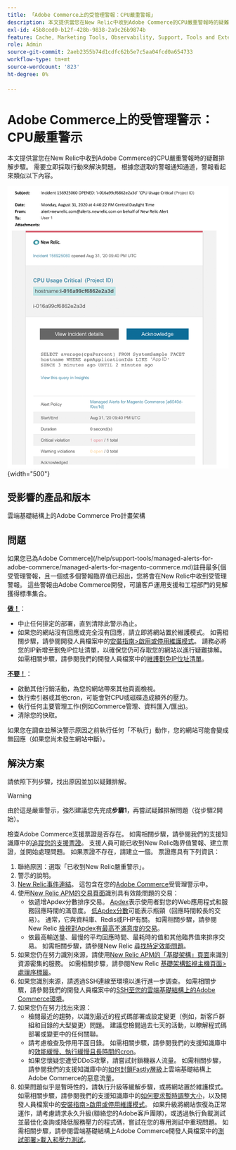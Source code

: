 ```yaml
---
title: 「Adobe Commerce上的受管理警報：CPU嚴重警報」
description: 本文提供當您在New Relic中收到Adobe Commerce的CPU嚴重警報時的疑難排解步驟。 需要立即採取行動來解決問題。 根據您選取的警報通知通道，警報看起來類似以下內容。
exl-id: 45b8ced0-b12f-428b-9838-2a9c26b9874b
feature: Cache, Marketing Tools, Observability, Support, Tools and External Services
role: Admin
source-git-commit: 2aeb2355b74d1cdfc62b5e7c5aa04fcd0a654733
workflow-type: tm+mt
source-wordcount: '823'
ht-degree: 0%

---
```


# Adobe Commerce上的受管理警示：CPU嚴重警示

本文提供當您在New Relic中收到Adobe Commerce的CPU嚴重警報時的疑難排解步驟。 需要立即採取行動來解決問題。 根據您選取的警報通知通道，警報看起來類似以下內容。

![磁碟嚴重警示](assets/cpu-critical-magento-managed.png){width="500"}

## 受影響的產品和版本

雲端基礎結構上的Adobe Commerce Pro計畫架構

## 問題

如果您已為Adobe Commerce](/help/support-tools/managed-alerts-for-adobe-commerce/managed-alerts-for-magento-commerce.md)註冊最多[個受管理警報，且一個或多個警報臨界值已超出，您將會在New Relic中收到受管理警報。 這些警報由Adobe Commerce開發，可讓客戶運用支援和工程部門的見解獲得標準集合。

<u>**做！**</u>：

* 中止任何排定的部署，直到清除此警示為止。
* 如果您的網站沒有回應或完全沒有回應，請立即將網站置於維護模式。 如需相關步驟，請參閱開發人員檔案中的[安裝指南>啟用或停用維護模式](https://experienceleague.adobe.com/en/docs/commerce-operations/installation-guide/tutorials/maintenance-mode)。 請務必將您的IP新增至劐免IP位址清單，以確保您仍可存取您的網站以進行疑難排解。 如需相關步驟，請參閱我們的開發人員檔案中的[維護劐免IP位址清單](https://experienceleague.adobe.com/en/docs/commerce-operations/installation-guide/tutorials/maintenance-mode#instgde-cli-maint-exempt)。

<u>**不要！**</u>：

* 啟動其他行銷活動，為您的網站帶來其他頁面檢視。
* 執行索引器或其他cron，可能會對CPU或磁碟造成額外的壓力。
* 執行任何主要管理工作(例如Commerce管理、資料匯入/匯出)。
* 清除您的快取。

如果您在調查並解決警示原因之前執行任何「不執行」動作，您的網站可能會變成無回應（如果您尚未發生網站中斷）。

## 解決方案

請依照下列步驟，找出原因並加以疑難排解。

>[!WARNING]
>
>由於這是嚴重警示，強烈建議您先完成&#x200B;**步驟1**，再嘗試疑難排解問題（從步驟2開始）。

檢查Adobe Commerce支援票證是否存在。 如需相關步驟，請參閱我們的支援知識庫中的[追蹤您的支援票證](/help/help-center-guide/help-center/magento-help-center-user-guide.md#track-tickets)。 支援人員可能已收到New Relic臨界值警報、建立票證，並開始處理問題。 如果票證不存在，請建立一個。 票證應具有下列資訊：

1. 聯絡原因：選取「已收到New Relic嚴重警示」。
1. 警示的說明。
1. [New Relic事件連結](https://docs.newrelic.com/docs/alerts-applied-intelligence/new-relic-alerts/alert-incidents/view-violation-event-details-incidents)。 這包含在您的[Adobe Commerce](/help/support-tools/managed-alerts-for-adobe-commerce/managed-alerts-for-magento-commerce.md)受管理警示中。
1. 使用[New Relic APM的交易頁面](https://docs.newrelic.com/docs/apm/applications-menu/monitoring/transactions-page-find-specific-performance-problems)識別具有效能問題的交易：
   * 依遞增Apdex分數排序交易。 [Apdex](https://docs.newrelic.com/docs/apm/new-relic-apm/apdex/apdex-measure-user-satisfaction)表示使用者對您的Web應用程式和服務回應時間的滿意度。 [低Apdex分數](/help/support-tools/managed-alerts-for-adobe-commerce/managed-alerts-for-magento-commerce-apdex-warning-alert.md)可能表示瓶頸（回應時間較長的交易）。 通常，它與資料庫、Redis或PHP有關。 如需相關步驟，請參閱New Relic [檢視對Apdex有最高不滿意度的交易](https://docs.newrelic.com/docs/apm/new-relic-apm/apdex/view-your-apdex-score#apdex-dissat)。
   * 依最高輸送量、最慢的平均回應時間、最耗時的值和其他臨界值來排序交易。 如需相關步驟，請參閱New Relic [尋找特定效能問題](https://docs.newrelic.com/docs/apm/applications-menu/monitoring/transactions-page-find-specific-performance-problems)。
1. 如果您仍在努力識別來源，請使用[New Relic APM的「基礎架構」頁面](https://docs.newrelic.com/docs/infrastructure/infrastructure-ui-pages/infra-hosts-ui-page)來識別資源密集的服務。 如需相關步驟，請參閱New Relic [基礎架構監視主機頁面>處理序標籤](https://docs.newrelic.com/docs/infrastructure/infrastructure-ui-pages/infra-hosts-ui-page/#processes)。
1. 如果您識別來源，請透過SSH連線至環境以進行進一步調查。 如需相關步驟，請參閱我們的開發人員檔案中的[SSH至您的雲端基礎結構上的Adobe Commerce環境](https://experienceleague.adobe.com/docs/commerce-cloud-service/user-guide/develop/secure-connections.html)。
1. 如果您仍在努力找出來源：
   * 檢閱最近的趨勢，以識別最近的程式碼部署或設定變更（例如，新客戶群組和目錄的大型變更）問題。 建議您檢閱過去七天的活動，以瞭解程式碼部署或變更中的任何關聯。
   * 請考慮檢查及停用平面目錄。 如需相關步驟，請參閱我們的支援知識庫中的[效能緩慢、執行緩慢且長時間的cron](/help/troubleshooting/miscellaneous/slow-performance-slow-and-long-running-crons.md)。
   * 如果您懷疑您遭受DDoS攻擊，請嘗試封鎖機器人流量。 如需相關步驟，請參閱我們的支援知識庫中的[如何封鎖Fastly層級](/help/how-to/general/block-malicious-traffic-for-magento-commerce-on-fastly-level.md)上雲端基礎結構上Adobe Commerce的惡意流量。
1. 如果問題似乎是暫時性的，請執行升級等緩解步驟，或將網站置於維護模式。 如需相關步驟，請參閱我們的支援知識庫中的[如何要求暫時調整大小](/help/how-to/general/how-to-request-temporary-magento-upsize.md)，以及開發人員檔案中的[安裝指南>啟用或停用維護模式](https://experienceleague.adobe.com/en/docs/commerce-operations/installation-guide/tutorials/maintenance-mode)。 如果升級將網站恢復為正常運作，請考慮請求永久升級(聯絡您的Adobe客戶團隊)，或透過執行負載測試並最佳化查詢或降低服務壓力的程式碼，嘗試在您的專用測試中重現問題。 如需相關步驟，請參閱雲端基礎結構上Adobe Commerce開發人員檔案中的[測試部署>載入和壓力測試](https://experienceleague.adobe.com/en/docs/commerce-cloud-service/user-guide/develop/test/staging-and-production#load-and-stress-testing)。
